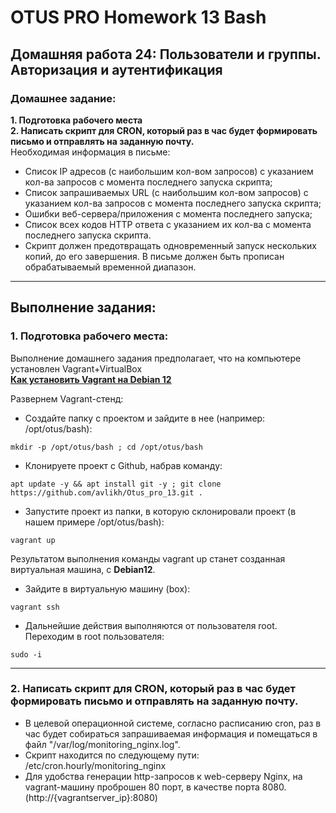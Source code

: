 # OTUS PRO Homework 13 Bash

## Домашняя работа 24: Пользователи и группы. Авторизация и аутентификация

### Домашнее задание:
**1. Подготовка рабочего места**   
**2. Написать скрипт для CRON, который раз в час будет формировать письмо и отправлять на заданную почту.**   
Необходимая информация в письме:   
* Список IP адресов (с наибольшим кол-вом запросов) с указанием кол-ва запросов c момента последнего запуска скрипта;
* Список запрашиваемых URL (с наибольшим кол-вом запросов) с указанием кол-ва запросов c момента последнего запуска скрипта;
* Ошибки веб-сервера/приложения c момента последнего запуска;
* Список всех кодов HTTP ответа с указанием их кол-ва с момента последнего запуска скрипта.
* Скрипт должен предотвращать одновременный запуск нескольких копий, до его завершения.
В письме должен быть прописан обрабатываемый временной диапазон.
---
## Выполнение задания:
### 1. Подготовка рабочего места:
Выполнение домашнего задания предполагает, что на компьютере установлен Vagrant+VirtualBox   
**[Как установить Vagrant на Debian 12](https://github.com/avlikh/Install_Vagrant_Debian12/blob/main/README.md)**   

Развернем Vagrant-стенд:
  - Создайте папку с проектом и зайдите в нее (например: /opt/otus/bash):
```
mkdir -p /opt/otus/bash ; cd /opt/otus/bash
```
  - Клонируете проект с Github, набрав команду:
```
apt update -y && apt install git -y ; git clone https://github.com/avlikh/Otus_pro_13.git .
```
  - Запустите проект из папки, в которую склонировали проект (в нашем примере /opt/otus/bash):
```
vagrant up
```
Результатом выполнения команды vagrant up станет созданная виртуальная машина, с **Debian12**.   
  - Зайдите в виртуальную машину (box):
```
vagrant ssh
```
  - Дальнейшие действия выполняются от пользователя root. Переходим в root пользователя:
```
sudo -i
```
---
### 2. Написать скрипт для CRON, который раз в час будет формировать письмо и отправлять на заданную почту.

* В целевой операционной системе, согласно расписанию cron, раз в час будет собираться запрашиваемая информация и помещаться в файл "/var/log/monitoring_nginx.log".   
* Скрипт находится по следующему пути: /etc/cron.hourly/monitoring_nginx   
* Для удобства генерации http-запросов к web-серверу Nginx, на vagrant-машину проброшен 80 порт, в качестве порта 8080. (http://{vagrantserver_ip}:8080)   
